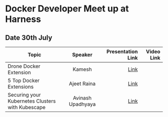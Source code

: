 # Docker Developer Meet up at Harness

## Date 30th July


| Topic        |  Speaker  |    Presentation Link          | Video Link  |
| ------------- |:-------------:| -----:| -----:| 
| Drone Docker Extension | Kamesh | [Link]() | |
| 5 Top Docker Extensions | Ajeet Raina | [Link]() | |
| Securing your Kubernetes Clusters with Kubescape | Avinash Upadhyaya | [Link](/slides/30July-DockerDeveloper-Harness/Kubescape.pdf) | |

